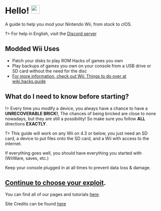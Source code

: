 # Hello! <img src="https://user-images.githubusercontent.com/1303154/88677602-1635ba80-d120-11ea-84d8-d263ba5fc3c0.gif" width="28px" alt="wave">

A guide to help you mod your Nintendo Wii, from stock to cIOS.

?> For help in English, visit the [Discord server](https://discord.gg/dK5rNaMhMt)
## Modded Wii Uses
- Patch your disks to play ROM Hacks of games you own
- Play backups of games you own on your console from a USB drive or SD card without the need for the disc
- [For more information, check out Wii: Things to do over at wiki.hacks.guide](https://wiki.hacks.guide/wiki/Wii:Things_to_do)
## What do I need to know before starting?

!> Every time you modify a device, you always have a chance to have a **UNRECOVERABLE BRICK!**, The chances of being bricked are close to none nowadays, but they are still a possibility! So make sure you follow **ALL** directions **EXACTLY**.

?> This guide will work on any Wii on 4.3 or below, you just need an SD card, a device to put files onto the SD card, and a Wii with access to the internet.

If everything goes well, you should have everything you started with (WiiWare, saves, etc.)

Keep your console plugged in at all times to prevent data loss & damage.
## [Continue to choose your exploit](/chooseyourexploit).

You can find all of our pages and tutorials [here](/navigation.md).

Site Credits can be found [here](/credits)
